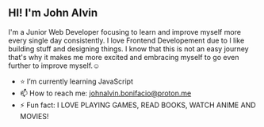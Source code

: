  
  ## HI! I'm John Alvin
  I'm a Junior Web Developer focusing to learn and improve myself more every single day consistently.
  I love Frontend Developement due to I like building stuff and designing things. 
  I know that this is not an easy journey that's why it makes me more excited and embracing myself to go even further to improve myself.:relaxed:

- :star: I’m currently learning JavaScript
- 📫 How to reach me: johnalvin.bonifacio@proton.me
- ⚡ Fun fact: I LOVE PLAYING GAMES, READ BOOKS, WATCH ANIME AND MOVIES!

